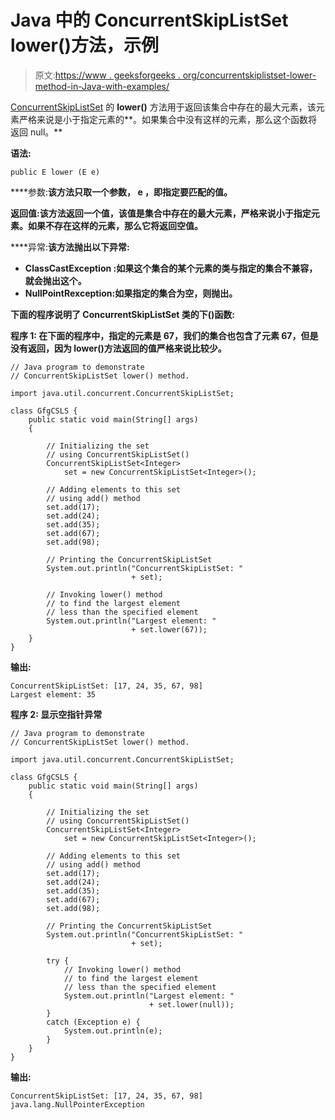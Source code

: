 # Java 中的 ConcurrentSkipListSet lower()方法，示例

> 原文:[https://www . geeksforgeeks . org/concurrentskiplistset-lower-method-in-Java-with-examples/](https://www.geeksforgeeks.org/concurrentskiplistset-lower-method-in-java-with-examples/)

[ConcurrentSkipListSet](https://www.geeksforgeeks.org/concurrentskiplistset-in-java-with-examples/) 的 **lower()** 方法用于返回该集合中存在的最大元素，该元素严格来说是小于指定元素的**。如果集合中没有这样的元素，那么这个函数将返回 null。**

****语法:****

```
public E lower (E e)
```

****参数:**该方法只取一个参数， **e** ，即指定要匹配的值。**

****返回值:**该方法返回**一个值**，该值是集合中存在的最大元素，严格来说小于指定元素。如果不存在这样的元素，那么它将返回空值。**

****异常:**该方法抛出以下异常:**

*   ****ClassCastException** :如果这个集合的某个元素的类与指定的集合不兼容，就会抛出这个。**
*   ****NullPointRexception**:如果指定的集合为空，则抛出。**

**下面的程序说明了 ConcurrentSkipListSet 类的下()函数:**

****程序 1:** 在下面的程序中，指定的元素是 67，我们的集合也包含了元素 67，但是没有返回，因为 lower()方法返回的值严格来说比较少。**

```
// Java program to demonstrate
// ConcurrentSkipListSet lower() method.

import java.util.concurrent.ConcurrentSkipListSet;

class GfgCSLS {
    public static void main(String[] args)
    {

        // Initializing the set
        // using ConcurrentSkipListSet()
        ConcurrentSkipListSet<Integer>
            set = new ConcurrentSkipListSet<Integer>();

        // Adding elements to this set
        // using add() method
        set.add(17);
        set.add(24);
        set.add(35);
        set.add(67);
        set.add(98);

        // Printing the ConcurrentSkipListSet
        System.out.println("ConcurrentSkipListSet: "
                           + set);

        // Invoking lower() method
        // to find the largest element
        // less than the specified element
        System.out.println("Largest element: "
                           + set.lower(67));
    }
}
```

****输出:****

```
ConcurrentSkipListSet: [17, 24, 35, 67, 98]
Largest element: 35
```

****程序 2:** 显示空指针异常**

```
// Java program to demonstrate
// ConcurrentSkipListSet lower() method.

import java.util.concurrent.ConcurrentSkipListSet;

class GfgCSLS {
    public static void main(String[] args)
    {

        // Initializing the set
        // using ConcurrentSkipListSet()
        ConcurrentSkipListSet<Integer>
            set = new ConcurrentSkipListSet<Integer>();

        // Adding elements to this set
        // using add() method
        set.add(17);
        set.add(24);
        set.add(35);
        set.add(67);
        set.add(98);

        // Printing the ConcurrentSkipListSet
        System.out.println("ConcurrentSkipListSet: "
                           + set);

        try {
            // Invoking lower() method
            // to find the largest element
            // less than the specified element
            System.out.println("Largest element: "
                               + set.lower(null));
        }
        catch (Exception e) {
            System.out.println(e);
        }
    }
}
```

****输出:****

```
ConcurrentSkipListSet: [17, 24, 35, 67, 98]
java.lang.NullPointerException
```